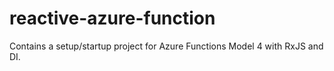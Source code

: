 # reactive-azure-function
Contains a setup/startup project for Azure Functions Model 4 with RxJS and DI.
